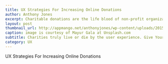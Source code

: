 ```yaml
---
title: UX Strategies For Increasing Online Donations
author: Anthony Jones
excerpt: Charitable donations are the life blood of non-profit organizations. Your goal should be to simplify the process of making an online donation. This article will briefly guide you some of the major things to look for. Getting people to open their wallets online is a very difficult thing to do, so I hope some of what you learn here can be used with your clients.
layout: post
thumbnail_url: http://appmango.net/anthonyjones/wp-content/uploads/2015/09/heart.jpg
caption: image is courtesy of Mayur Gala at Unsplash.com
subtitle: Charities truly live or die by the user experience. Give Your Users an Amazing Experience
category: UX
---
```


UX Strategies For Increasing Online Donations